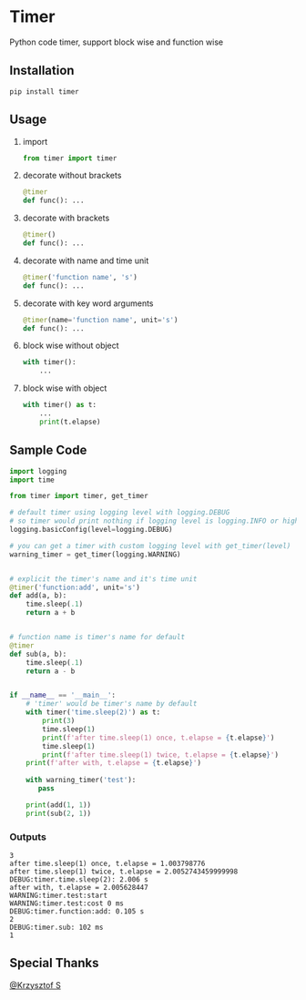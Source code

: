 # Timer

Python code timer, support block wise and function wise

## Installation

```shell
pip install timer
```

## Usage

1. import
    ```py
    from timer import timer
    ```

2. decorate without brackets
    ```py
    @timer
    def func(): ...
    ```

3. decorate with brackets
    ```py
    @timer()
    def func(): ...
    ```

4. decorate with name and time unit
    ```py
    @timer('function name', 's')
    def func(): ...
    ```

5. decorate with key word arguments
    ```py
    @timer(name='function name', unit='s')
    def func(): ...
    ```
   
6. block wise without object

    ```py
    with timer():
        ...
    ```
   
7. block wise with object
   
    ```py
    with timer() as t:
        ...
        print(t.elapse)
    ```

## Sample Code

```python
import logging
import time

from timer import timer, get_timer

# default timer using logging level with logging.DEBUG
# so timer would print nothing if logging level is logging.INFO or higher
logging.basicConfig(level=logging.DEBUG)

# you can get a timer with custom logging level with get_timer(level)
warning_timer = get_timer(logging.WARNING)


# explicit the timer's name and it's time unit
@timer('function:add', unit='s')
def add(a, b):
    time.sleep(.1)
    return a + b


# function name is timer's name for default
@timer
def sub(a, b):
    time.sleep(.1)
    return a - b


if __name__ == '__main__':
    # 'timer' would be timer's name by default
    with timer('time.sleep(2)') as t:
        print(3)
        time.sleep(1)
        print(f'after time.sleep(1) once, t.elapse = {t.elapse}')
        time.sleep(1)
        print(f'after time.sleep(1) twice, t.elapse = {t.elapse}')
    print(f'after with, t.elapse = {t.elapse}')
    
    with warning_timer('test'):
       pass

    print(add(1, 1))
    print(sub(2, 1))
```

### Outputs

```plain
3
after time.sleep(1) once, t.elapse = 1.003798776
after time.sleep(1) twice, t.elapse = 2.0052743459999998
DEBUG:timer.time.sleep(2): 2.006 s
after with, t.elapse = 2.005628447
WARNING:timer.test:start
WARNING:timer.test:cost 0 ms
DEBUG:timer.function:add: 0.105 s
2
DEBUG:timer.sub: 102 ms
1
```

## Special Thanks

[@Krzysztof S](https://github.com/papierukartka)
